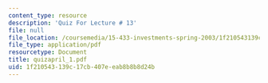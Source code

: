 ```yaml
---
content_type: resource
description: 'Quiz For Lecture # 13'
file: null
file_location: /coursemedia/15-433-investments-spring-2003/1f210543139c17cb407eeab8b8b8d24b_quizapril_1.pdf
file_type: application/pdf
resourcetype: Document
title: quizapril_1.pdf
uid: 1f210543-139c-17cb-407e-eab8b8b8d24b
---
```


